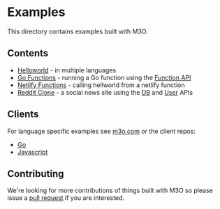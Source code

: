 # Examples

This directory contains examples built with M3O.

## Contents

- [Helloworld](helloworld) - in multiple languages
- [Go Functions](go-function) - running a Go function using the [Function API](https://m3o.com/function)
- [Netlify Functions](netlify-functions) - calling hellworld from a netlify function
- [Reddit Clone](reddit-clone) - a social news site using the [DB](https://m3o.com/db) and [User](https://m3o.com/user) APIs

## Clients

For language specific examples see [m3o.com](https://m3o.com) or the client repos:

- [Go](https://github.com/m3o/m3o-go/tree/main/examples)
- [Javascript](https://github.com/m3o/m3o-js/tree/main/examples)

## Contributing

We're looking for more contributions of things built with M3O so please issue a [pull request](https://github.com/m3o/m3o/pulls) if you are interested.
